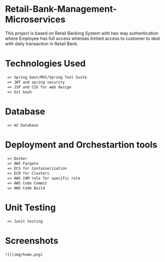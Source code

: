 # Retail-Bank-Management-Microservices
   This project is based on Retail Banking System with two way authentication where Employee has full access whereas limited access to customer to deal with daily transaction in Retail Bank.
   



# Technologies Used
     => Spring boot/MVC/Spring Tool Suite
     => JWT and spring security
     => JSP and CSS for web design
     => Git bash

# Database
     => H2 Database

# Deployment and Orchestartion tools
     => Docker
     => AWS Fargate
     => ECS for Containerization
     => ECR for Clusters
     => AWS IAM role for specific role
     => AWS Code Commit
     => AWS Code Build
# Unit Testing
     => Junit testing
     
# Screenshots
    ![](img/home.png)
  

